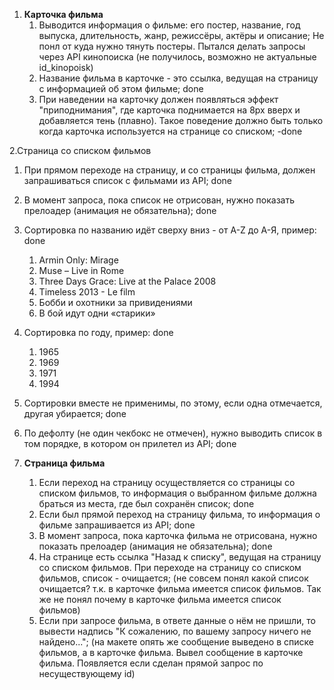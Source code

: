 1. **Карточка фильма** 
    1. Выводится информация о фильме: его постер, название, год выпуска, длительность, жанр, режиссёры, актёры и описание; 
      Не понл от куда нужно тянуть постеры. Пытался делать запросы через API кинопоиска (не получилось, возможно не актуальные id_kinopoisk)
    2. Название фильма в карточке - это ссылка, ведущая на страницу с информацией об этом фильме; done
    3. При наведении на карточку должен появляться эффект "приподнимания", где карточка поднимается на 8px вверх и добавляется тень (плавно). Такое поведение должно быть только когда карточка используется на странице со списком; -done
    
2.Страница со списком фильмов
1. При прямом переходе на страницу, и со страницы фильма, должен запрашиваться список с фильмами из API; done
2. В момент запроса, пока список не отрисован, нужно показать прелоадер (анимация не обязательна); done
3. Сортировка по названию идёт сверху вниз - от A-Z до А-Я, пример: done
    1. Armin Only: Mirage
    2. Muse – Live in Rome
    3. Three Days Grace: Live at the Palace 2008
    4. Timeless 2013 - Le film
    5. Бобби и охотники за привидениями
    6. В бой идут одни «старики»
4. Сортировка по году, пример: done
    1. 1965
    2. 1969
    3. 1971
    4. 1994
5. Сортировки вместе не применимы, по этому, если одна отмечается, другая убирается; done
6. По дефолту (не один чекбокс не отмечен), нужно выводить список в том порядке, в котором он прилетел из API; done

3. **Страница фильма**
    1. Если переход на страницу осуществляется со страницы со списком фильмов, то информация о выбранном фильме должна браться из места, где был сохранён список; done
    2. Если был прямой переход на страницу фильма, то информация о фильме запрашивается из API; done
    3. В момент запроса, пока карточка фильма не отрисована, нужно показать прелоадер (анимация не обязательна); done
    4. На странице есть ссылка "Назад к списку", ведущая на страницу со списком фильмов. При переходе на страницу со списком фильмов, список - очищается; (не совсем понял какой список очищается? т.к. в карточке фильма имеется список фильмов. Так же не понял почему в карточке фильма имеется список фильмов)
    5. Если при запросе фильма, в ответе данные о нём не пришли, то вывести надпись "К сожалению, по вашему запросу ничего не найдено..."; (на макете опять же сообщение выведено в списке фильмов, а в карточке фильма. Вывел сообщение в карточке фильма. Появляется если сделан прямой запрос по несуществующему id)
    
    
